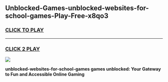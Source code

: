 
## Unblocked-Games-unblocked-websites-for-school-games-Play-Free-x8qo3
<h3>
<a href="https://premium76.site?title=unblocked-websites-for-school-games&ref=09A">CLICK TO PLAY</a></h3>
<hr>

<h3>
<a href="https://premium76.site?title=unblocked-websites-for-school-games&ref=09A">CLICK 2 PLAY</a>
  
</h3>

<a href="https://premium76.site?title=unblocked-websites-for-school-games&ref=09A"><img src="https://clearcache.store/games.png"></a>


**unblocked-websites-for-school-games games unblocked: Your Gateway to Fun and Accessible Online Gaming**
